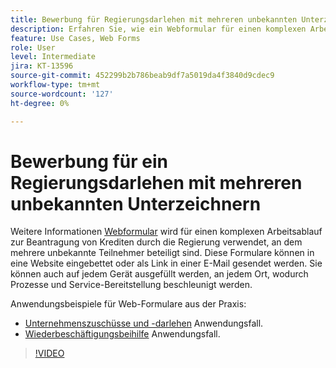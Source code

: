 ```yaml
---
title: Bewerbung für Regierungsdarlehen mit mehreren unbekannten Unterzeichnern
description: Erfahren Sie, wie ein Webformular für einen komplexen Arbeitsablauf für Bewerbungen mit öffentlichen Krediten verwendet wird, an dem mehrere unbekannte Teilnehmer beteiligt sind.
feature: Use Cases, Web Forms
role: User
level: Intermediate
jira: KT-13596
source-git-commit: 452299b2b786beab9df7a5019da4f3840d9cdec9
workflow-type: tm+mt
source-wordcount: '127'
ht-degree: 0%

---
```


# Bewerbung für ein Regierungsdarlehen mit mehreren unbekannten Unterzeichnern

Weitere Informationen [Webformular](../sign-advanced-users/webform.md) wird für einen komplexen Arbeitsablauf zur Beantragung von Krediten durch die Regierung verwendet, an dem mehrere unbekannte Teilnehmer beteiligt sind. Diese Formulare können in eine Website eingebettet oder als Link in einer E-Mail gesendet werden. Sie können auch auf jedem Gerät ausgefüllt werden, an jedem Ort, wodurch Prozesse und Service-Bereitstellung beschleunigt werden.

Anwendungsbeispiele für Web-Formulare aus der Praxis:

* [Unternehmenszuschüsse und -darlehen](https://experienceleague.adobe.com/docs/document-cloud-learn/sign-learning-hub/expand/recipes/gov/usecasegovgrants.html?lang=en) Anwendungsfall.
* [Wiederbeschäftigungsbeihilfe](https://experienceleague.adobe.com/docs/document-cloud-learn/sign-learning-hub/expand/recipes/gov/usecasegovreemployment.html?lang=en) Anwendungsfall.

>[!VIDEO](https://video.tv.adobe.com/v/3421619?quality=12&learn=on&hidetitle=true)

